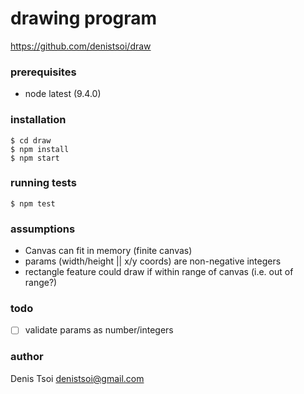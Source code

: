 # drawing program

https://github.com/denistsoi/draw

### prerequisites

- node latest (9.4.0)  

### installation

    $ cd draw
    $ npm install
    $ npm start

### running tests

    $ npm test

### assumptions

- Canvas can fit in memory (finite canvas)
- params (width/height || x/y coords) are non-negative integers
- rectangle feature could draw if within range of canvas (i.e. out of range?)

### todo

- [ ] validate params as number/integers


### author

Denis Tsoi <denistsoi@gmail.com>  